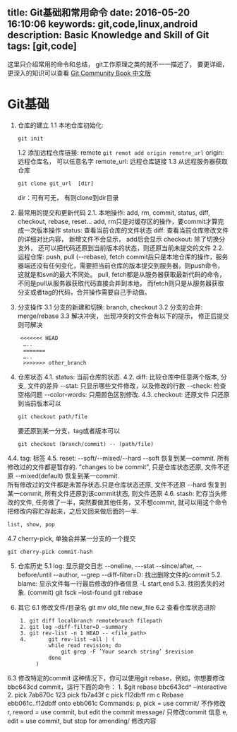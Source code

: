 title: Git基础和常用命令
date: 2016-05-20 16:10:06
keywords: git,code,linux,android
description: Basic Knowledge and Skill of Git
tags: [git,code]
---
这里只介绍常用的命令和总结， git工作原理之类的就不一一描述了， 要更详细，更深入的知识可以查看
[Git Community Book 中文版](http://gitbook.liuhui998.com/)

# Git基础
1. 仓库的建立
	1.1 本地仓库初始化: 
	```
	git init
	```
	1.2 添加远程仓库链接: remote
	     ```
	     git remot add origin remotre_url
	     ```
	 origin: 远程仓库名， 可以任意名字
     remote_url: 远程仓库链接
	 1.3 从远程服务器获取仓库
	 ```
	 git clone git_url  [dir]
	 ```
	 dir：可有可无， 有则clone到dir目录
2. 最常用的提交和更新代码
	2.1.  本地操作: add, rm, commit, status, diff, checkout, rebase, reset...
	add, rm只是对缓存区的操作，要commit才算完成一次版本操作
	status: 查看当前仓库的文件状态
	diff: 查看当前仓库修改文件的详细对比内容， 新增文件不会显示， add后会显示
	checkout: 除了切换分支外， 还可以把代码还原到当前版本的状态，则还原当前未提交的文件
	2.2.  运程仓库: push, pull (--rebase), fetch
	commit后只是本地仓库的操作，服务器端还没有任何变化，需要把当前仓库的版本提交到服务器，则push命令， 这就是和svn的最大不同处。
	pull, fetch都是从服务器获取最新代码的命令， 不同是pull从服务器获取代码直接合并到本地， 而fetch则只是从服务器获取分支或者tag的代码，合并操作需要自己手动做。

3. 分支操作
3.1 分支的新建和切换: branch, checkout
3.2 分支的合并: merge/rebase
3.3 解决冲突， 出现冲突的文件会有以下的提示， 修正后提交则可解决
```
    <<<<<<< HEAD
     …..
     =======
     …..
     >>>>>>> other_branch
```
4.  仓库状态
4.1. status:  当前仓库的状态.
4.2. diff: 比较仓库中任意两个版本, 分支, 文件的差异
    --stat: 只显示哪些文件修改，以及修改的行数
     --check: 检查空格问题
     --color-words:  只用颜色区别修改. 
4.3. checkout: 还原文件
	只还原到当前版本可以
	```
	git checkout path/file
	```
	要还原到某一分支，tag或者版本可以
	```
    git checkout (branch/commit) -- (path/file)
    ```
4.4. tag: 标签
4.5. reset: --soft/--mixed/--hard
    --soft	恢复到某一commit. 所有修改过的文件都是暂存的.
	”changes to be  commit”, 只是仓库状态还原, 文件不还原
    --mixed(default)	恢复到某一commit.  
	所有修改过的文件都是未暂存状态.只是仓库状态还原, 文件不还原
    --hard	恢复到某一commit, 所有文件还原到该commit状态, 则文件还原
4.6. stash: 贮存当头修改的文件, 任务做了一半，突然要做其他任务，又不想commit, 就可以用这个命令把修改内容贮存起来，之后又回来做后面的一半. 
```
list, show, pop
```

4.7 cherry-pick, 单独合并某一分支的一个提交
```
git cherry-pick commit-hash
```

5.  仓库历史
5.1 log: 显示提交日志
     --oneline, ---stat
     --since/after, --before/until
     --author, --grep
     --diff-filter=D: 找出删除文件的commit
5.2. blame:  显示文件每一行最后修改的作者信息
     -L start,end
5.3. 找回丢失的对象. (commit)
	git fsck –lost-found
	git rebase

6. 其它
6.1 修改文件/目录名
git mv old_file new_file
6.2 查看仓库状态进阶
```
	1. git diff localbranch remotebranch filepath
	2. git log –diff-filter=D –summary
	3. git rev-list -n 1 HEAD -- <file_path>
	4. 		 git rev-list –all | (
		     while read revision; do
		         git grep -F ’Your search string’ $revision
		     done
		 )
```
6.3 修改特定的commit
这种情况下，你可以使用git rebase，例如，你想要修改bbc643cd commit，运行下面的命令：
	1. $git rebase bbc643cd^ –interactive
	2. pick 7ab870c 123
pick fb7a43f c
pick f12dbff rm c
Rebase ebb061c..f12dbff onto ebb061c
Commands:
p, pick = use commit/ 不作修改
r, reword = use commit, but edit the commit message/ 只修改commit 信息
e, edit = use commit, but stop for amending/ 修改内容





